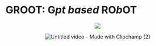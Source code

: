 # GROOT: G***pt based*** RO***b***OT
<p align="center"><img src ="https://hips.hearstapps.com/digitalspyuk.cdnds.net/17/11/1489667130-baby-groot-switches-guardians-of-the-galaxy-vol-2.jpg?crop=1xw:0.9907952871870398xh;center,top&resize=400:*"></p>
<div align="center">
 
![Untitled video - Made with Clipchamp (2)](https://github.com/ShobhitManiar/GROOT-Gpt-based-Robot/assets/135530208/6fb7e4b1-4003-4e85-a8b7-7ff3b21ff7cc)


</div>




